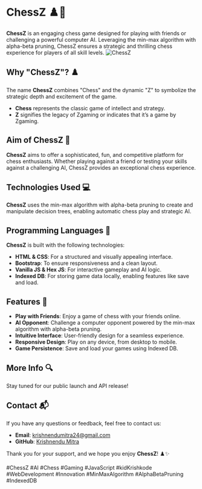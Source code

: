 # ChessZ ♟️🧠
**ChessZ** is an engaging chess game designed for playing with friends or challenging a powerful computer AI. Leveraging the min-max algorithm with alpha-beta pruning, ChessZ ensures a strategic and thrilling chess experience for players of all skill levels.
![ChessZ](https://kidKrishkode.github.io/ChessZ.github.io/images/logo.png)
## Why "ChessZ"? ♟️
The name **ChessZ** combines "Chess" and the dynamic "Z" to symbolize the strategic depth and excitement of the game.
- **Chess** represents the classic game of intellect and strategy.
- **Z** signifies the legacy of Zgaming or indicates that it’s a game by Zgaming.

## Aim of ChessZ 🎯
**ChessZ** aims to offer a sophisticated, fun, and competitive platform for chess enthusiasts. Whether playing against a friend or testing your skills against a challenging AI, ChessZ provides an exceptional chess experience.

## Technologies Used 💻
**ChessZ** uses the min-max algorithm with alpha-beta pruning to create and manipulate decision trees, enabling automatic chess play and strategic AI.

## Programming Languages 📝
**ChessZ** is built with the following technologies:
- **HTML & CSS**: For a structured and visually appealing interface.
- **Bootstrap**: To ensure responsiveness and a clean layout.
- **Vanilla JS & Hex JS**: For interactive gameplay and AI logic.
- **Indexed DB**: For storing game data locally, enabling features like save and load.

## Features 🌟
- **Play with Friends**: Enjoy a game of chess with your friends online.
- **AI Opponent**: Challenge a computer opponent powered by the min-max algorithm with alpha-beta pruning.
- **Intuitive Interface**: User-friendly design for a seamless experience.
- **Responsive Design**: Play on any device, from desktop to mobile.
- **Game Persistence**: Save and load your games using Indexed DB.

## More Info 🔍
Stay tuned for our public launch and API release!

## Contact 📬
If you have any questions or feedback, feel free to contact us:
- **Email**: krishnendumitra24@gmail.com
- **GitHub**: [Krishnendu Mitra](https://github.com/Krishnendu-Mitra)

Thank you for your support, and we hope you enjoy **ChessZ**! ♟️✨

#ChessZ #AI #Chess #Gaming #JavaScript #kidKrishkode #WebDevelopment #Innovation #MinMaxAlgorithm #AlphaBetaPruning #IndexedDB


